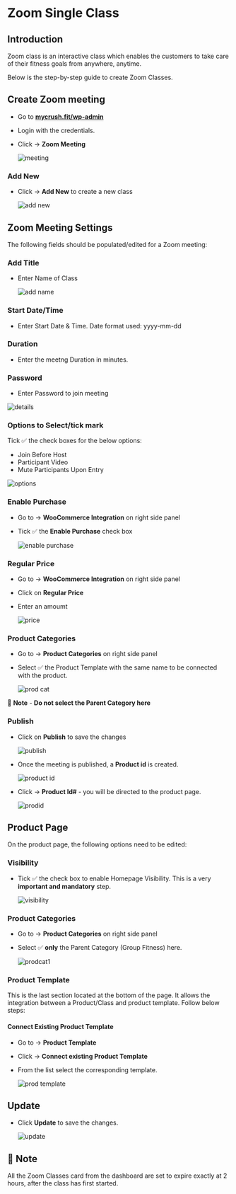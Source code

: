 # **Zoom Single Class**

## **Introduction**

Zoom class is an interactive class which enables the customers to take care of their fitness goals from anywhere, anytime.

Below is the step-by-step guide to create Zoom Classes.

## **Create Zoom meeting**

*   Go to <a href="https://www.mycrush.fit/wp-admin" target="_blank">**mycrush.fit/wp-admin**</a>
*   Login with the credentials.
*   Click -> **Zoom Meeting** 

    ![meeting](images/Zoom/zoommeeting.jpg)

### **Add New**

-   Click -> **Add New** to create a new class

    ![add new](images/Zoom/zoomadd.jpg)

##  **Zoom Meeting Settings**

The following fields should be populated/edited for a Zoom meeting:

### **Add Title** 

-   Enter Name of Class 

    ![add name](images/Zoom/zoomname.jpg)

### **Start Date/Time**

*   Enter Start Date & Time. Date format used: yyyy-mm-dd

### **Duration**

*   Enter the meetng Duration in minutes.

### **Password**

*   Enter Password to join meeting

![details](images/Zoom/zoomdetails.jpg)

### **Options to Select/tick mark**

Tick :white_check_mark: the check boxes for the below options:

*   Join Before Host
*   Participant Video
*   Mute Participants Upon Entry

![options](images/Zoom/tickoptions.jpg)

### **Enable Purchase**

*   Go to -> **WooCommerce Integration** on right side panel   
*   Tick :white_check_mark: the **Enable Purchase** check box

    ![enable purchase](images/Zoom/enablepurchase.jpg)

### **Regular Price**

*   Go to -> **WooCommerce Integration** on right side panel    
*   Click on **Regular Price** 
*   Enter an amoumt

    ![price](images/Zoom/regularprice.jpg)

### **Product Categories** 

-   Go to -> **Product Categories** on right side panel
-   Select :white_check_mark: the Product Template with the same name to be connected with the product.

    ![prod cat](images\Zoom\prodcat.jpg)

:memo: **Note** - **Do not select the Parent Category here**

### **Publish**

*   Click on **Publish** to save the changes

    ![publish](images/Zoom/publish.jpg)

*   Once the meeting is published, a **Product id** is created. 

    ![product id](images/Zoom/productid.jpg)

-   Click -> **Product Id#** - you will be directed to the product page.

    ![prodid](images\Zoom\prodid.jpg)

##  **Product Page**

On the product page, the following options need to be edited:

###    **Visibility** 

-   Tick :white_check_mark: the check box to enable Homepage Visibility. This is a very **important and mandatory** step.

    ![visibility](images\Zoom\visibility.jpg)


###    **Product Categories**

-   Go to -> **Product Categories** on right side panel
-   Select :white_check_mark: **only** the Parent Category (Group Fitness) here.

    ![prodcat1](images\Zoom\prodcat1.jpg)


###    **Product Template**

This is the last section located at the bottom of the page. It allows the integration between a Product/Class and product template. Follow below steps:

####    **Connect Existing Product Template**

-   Go to -> **Product Template**
-   Click -> **Connect existing Product Template**
-   From the list select the corresponding template.

    ![prod template](images\Zoom\prodtemplate.jpg)


## **Update**

*   Click **Update** to save the changes.

    ![update](images\Zoom\update.jpg)


## :memo: **Note**

All the Zoom Classes card from the dashboard are set to expire exactly at 2 hours, after the class has first started.